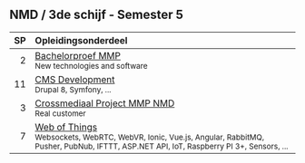 NMD **/ 3de schijf - Semester 5**
-------------------

| SP | Opleidingsonderdeel |
|---:|:--------------------|
|  2 | [Bachelorproef MMP][]<span data-domain="wanm" data-level="3"></span><br><small>New technologies and software</small> |
| 11 | [CMS Development][]<span data-domain="wanm" data-level="3"></span><br><small>Drupal 8, Symfony, ...</small> |
|  3 | [Crossmediaal Project MMP NMD][]<span data-domain="wanm" data-level="3"></span><br><small>Real customer</small> |
|  7 | [Web of Things][]<span data-domain="wanm" data-level="3"></span><br><small>Websockets, WebRTC, WebVR, Ionic, Vue.js, Angular, RabbitMQ, Pusher, PubNub, IFTTT, ASP.NET API, IoT, Raspberry PI 3+, Sensors, ...</small> |

[Bachelorproef MMP]:            #
[Crossmediaal Project MMP NMD]: #
[CMS Development]:              #
[Web of Things]:                #